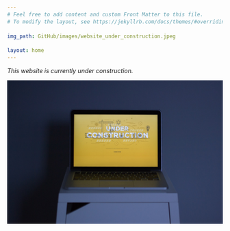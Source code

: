 ```yaml
---
# Feel free to add content and custom Front Matter to this file.
# To modify the layout, see https://jekyllrb.com/docs/themes/#overriding-theme-defaults

img_path: GitHub/images/website_under_construction.jpeg

layout: home
---
```


*This website is currently under construction.*

![Under construction]( https://github.com/robertn01/GitHub/blob/gh-pages/images/website_under_construction.jpeg?raw=true)
